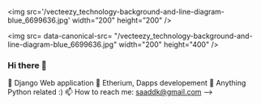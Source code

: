 <img src='/vecteezy_technology-background-and-line-diagram-blue_6699636.jpg' width=”200" height=”200" />

<img src= data-canonical-src= "/vecteezy_technology-background-and-line-diagram-blue_6699636.jpg" width="200" height="400" />

### Hi there 👋


🔭 Django Web application
🌱 Etherium, Dapps developement
💬 Anything Python related :)
📫 How to reach me: saaddk@gmail.com
-->

